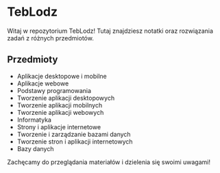 # TebLodz

Witaj w repozytorium TebLodz! Tutaj znajdziesz notatki oraz rozwiązania zadań z różnych przedmiotów. 

## Przedmioty

- Aplikacje desktopowe i mobilne
- Aplikacje webowe
- Podstawy programowania
- Tworzenie aplikacji desktopowych
- Tworzenie aplikacji mobilnych
- Tworzenie aplikacji webowych
- Informatyka
- Strony i aplikacje internetowe
- Tworzenie i zarządzanie bazami danych
- Tworzenie stron i aplikacji internetowych
- Bazy danych

Zachęcamy do przeglądania materiałów i dzielenia się swoimi uwagami!
